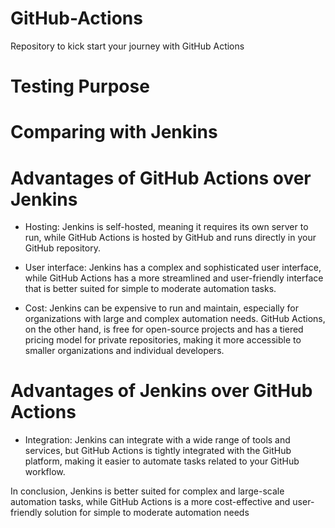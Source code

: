 # GitHub-Actions
Repository to kick start your journey with GitHub Actions
# Testing Purpose
# Comparing with Jenkins
# Advantages of GitHub Actions over Jenkins
- Hosting: Jenkins is self-hosted, meaning it requires its own server to run, while GitHub Actions is hosted by GitHub and runs directly in your GitHub repository.

- User interface: Jenkins has a complex and sophisticated user interface, while GitHub Actions has a more streamlined and user-friendly interface that is better suited for simple to moderate automation tasks.

- Cost: Jenkins can be expensive to run and maintain, especially for organizations with large and complex automation needs. GitHub Actions, on the other hand, is free for open-source projects and has a tiered pricing model for private repositories, making it more accessible to smaller organizations and individual developers.

# Advantages of Jenkins over GitHub Actions
- Integration: Jenkins can integrate with a wide range of tools and services, but GitHub Actions is tightly integrated with the GitHub platform, making it easier to automate tasks related to your GitHub workflow.


In conclusion, Jenkins is better suited for complex and large-scale automation tasks, while GitHub Actions is a more cost-effective and user-friendly solution for simple to moderate automation needs
